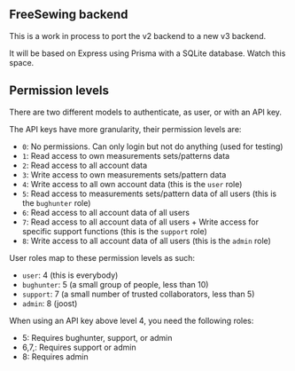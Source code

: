 ## FreeSewing backend

This is a work in process to port the v2 backend to a new v3 backend.

It will be based on Express using Prisma with a SQLite database.
Watch this space.

## Permission levels

There are two different models to authenticate, as user, or with an API key.

The API keys have more granularity, their permission levels are:

 - `0`: No permissions. Can only login but not do anything (used for testing)
 - `1`: Read access to own measurements sets/patterns data
 - `2`: Read access to all account data
 - `3`: Write access to own measurements sets/pattern data
 - `4`: Write access to all own account data (this is the `user` role)
 - `5`: Read access to measurements sets/pattern data of all users (this is the `bughunter` role)
 - `6`: Read access to all account data of all users
 - `7`: Read access to all account data of all users + Write access for specific support functions (this is the `support` role)
 - `8`: Write access to all account data of all users (this is the `admin` role)

User roles map to these permission levels as such:

- `user`: 4 (this is everybody)
- `bughunter`: 5 (a small group of people, less than 10)
- `support`: 7 (a small number of trusted collaborators, less than 5)
- `admin`: 8 (joost)

When using an API key above level 4, you need the following roles:

- 5: Requires bughunter, support, or admin
- 6,7,: Requires support or admin
- 8: Requires admin
